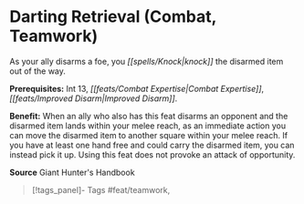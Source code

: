 ﻿---
cssclass: [feats]

---
# Darting Retrieval (Combat, Teamwork)

As your ally disarms a foe, you _[[spells/Knock|knock]]_ the disarmed item out of the way.

**Prerequisites:** Int 13, _[[feats/Combat Expertise|Combat Expertise]]_, _[[feats/Improved Disarm|Improved Disarm]]_.

**Benefit:** When an ally who also has this feat disarms an opponent and the disarmed item lands within your melee reach, as an immediate action you can move the disarmed item to another square within your melee reach. If you have at least one hand free and could carry the disarmed item, you can instead pick it up. Using this feat does not provoke an attack of opportunity.

**Source** Giant Hunter's Handbook
>[!tags_panel]- Tags
> #feat/teamwork, 